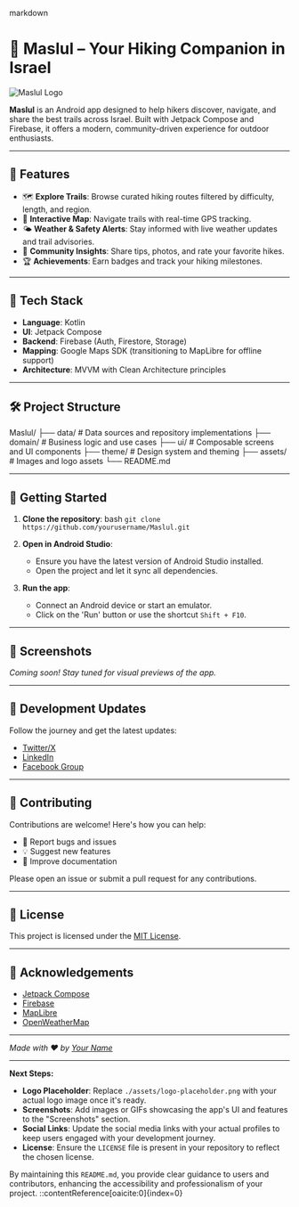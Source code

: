 markdown
# 🥾 Maslul – Your Hiking Companion in Israel

![Maslul Logo](./assets/logo-placeholder.png)

**Maslul** is an Android app designed to help hikers discover, navigate, and share the best trails across Israel. Built with Jetpack Compose and Firebase, it offers a modern, community-driven experience for outdoor enthusiasts.

---

## 📱 Features

- 🗺️ **Explore Trails**: Browse curated hiking routes filtered by difficulty, length, and region.
- 📍 **Interactive Map**: Navigate trails with real-time GPS tracking.
- 🌤️ **Weather & Safety Alerts**: Stay informed with live weather updates and trail advisories.
- 🧭 **Community Insights**: Share tips, photos, and rate your favorite hikes.
- 🏆 **Achievements**: Earn badges and track your hiking milestones.

---

## 🚀 Tech Stack

- **Language**: Kotlin
- **UI**: Jetpack Compose
- **Backend**: Firebase (Auth, Firestore, Storage)
- **Mapping**: Google Maps SDK (transitioning to MapLibre for offline support)
- **Architecture**: MVVM with Clean Architecture principles

---

## 🛠️ Project Structure


Maslul/
├── data/           # Data sources and repository implementations
├── domain/         # Business logic and use cases
├── ui/             # Composable screens and UI components
├── theme/          # Design system and theming
├── assets/         # Images and logo assets
└── README.md

---

## 🧪 Getting Started

1. **Clone the repository**:
   bash
   `git clone https://github.com/yourusername/Maslul.git`

2. **Open in Android Studio**:

   * Ensure you have the latest version of Android Studio installed.
   * Open the project and let it sync all dependencies.
3. **Run the app**:

   * Connect an Android device or start an emulator.
   * Click on the 'Run' button or use the shortcut `Shift + F10`.

---

## 📸 Screenshots

*Coming soon! Stay tuned for visual previews of the app.*

---

## 📢 Development Updates

Follow the journey and get the latest updates:

* [Twitter/X](https://twitter.com/yourprofile)
* [LinkedIn](https://www.linkedin.com/in/yourprofile/)
* [Facebook Group](https://www.facebook.com/groups/yourgroup)

---

## 🤝 Contributing

Contributions are welcome! Here's how you can help:

* 🐛 Report bugs and issues
* 💡 Suggest new features
* 📝 Improve documentation

Please open an issue or submit a pull request for any contributions.

---

## 📄 License

This project is licensed under the [MIT License](LICENSE).

---

## 🙌 Acknowledgements

* [Jetpack Compose](https://developer.android.com/jetpack/compose)
* [Firebase](https://firebase.google.com/)
* [MapLibre](https://maplibre.org/)
* [OpenWeatherMap](https://openweathermap.org/)

---

*Made with ❤️ by [Your Name](https://github.com/yourusername)*

---

**Next Steps:**

- **Logo Placeholder**: Replace `./assets/logo-placeholder.png` with your actual logo image once it's ready.
- **Screenshots**: Add images or GIFs showcasing the app's UI and features to the "Screenshots" section.
- **Social Links**: Update the social media links with your actual profiles to keep users engaged with your development journey.
- **License**: Ensure the `LICENSE` file is present in your repository to reflect the chosen license.

By maintaining this `README.md`, you provide clear guidance to users and contributors, enhancing the accessibility and professionalism of your project.
::contentReference[oaicite:0]{index=0}

